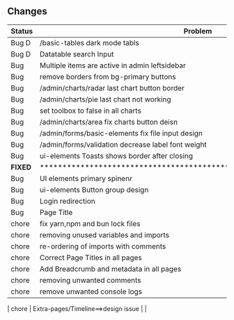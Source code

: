 ## Changes

| **Status** | **Problem**                                                            | **Solution** |
| ---------- | ---------------------------------------------------------------------- | ------------ |
| Bug D      | /basic-tables dark mode tabls                                          |              |
| Bug D      | Datatable search Input                                                 |              |
| Bug        | Multiple items are active in admin leftsidebar                         |              |
| Bug        | remove borders from bg-primary buttons                                 |              |
| Bug        | /admin/charts/radar last chart button border                           | ignored      |
| Bug        | /admin/charts/pie last chart not working                               | ignored      |
| Bug        | set toolbox to false in all charts                                     | ignored      |
| Bug        | /admin/charts/area fix charts button deisn                             |              |
| Bug        | /admin/forms/basic-elements fix file input design                      | ignored      |
| Bug        | /admin/forms/validation decrease label font weight                     |              |
| Bug        | ui-elements Toasts shows border after closing                          |              |
| **FIXED**  | ********************************************************************** | ************ |
| Bug        | UI elements primary spinenr                                            | safelist     |
| Bug        | ui-elements Button group design                                        | border-e     |
| Bug        | Login redirection                                                      |              |
| Bug        | Page Title                                                             |              |
| chore      | fix yarn,npm and bun lock files                                        |              |
| chore      | removing unused variables and imports                                  |              |
| chore      | re-ordering of imports with comments                                   |              |
| chore      | Correct Page Titles in all pages                                       |              |
| chore      | Add Breadcrumb and metadata in all pages                               |              |
| chore      | removing unwanted comments                                             |              |
| chore      | remove unwanted console logs                                           |              |


| chore      | Extra-pages/Timeline==>design issue                                    |              |
